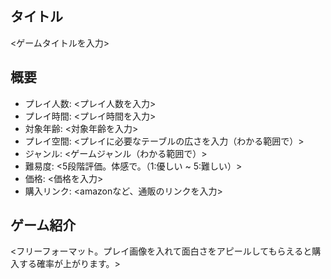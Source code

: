 ## タイトル
<ゲームタイトルを入力>

## 概要
- プレイ人数: <プレイ人数を入力>
- プレイ時間: <プレイ時間を入力>
- 対象年齢: <対象年齢を入力>
- プレイ空間: <プレイに必要なテーブルの広さを入力（わかる範囲で）>
- ジャンル: <ゲームジャンル（わかる範囲で）>
- 難易度: <5段階評価。体感で。（1:優しい ~ 5:難しい）>
- 価格: <価格を入力>
- 購入リンク: <amazonなど、通販のリンクを入力>

## ゲーム紹介
<フリーフォーマット。プレイ画像を入れて面白さをアピールしてもらえると購入する確率が上がります。>
